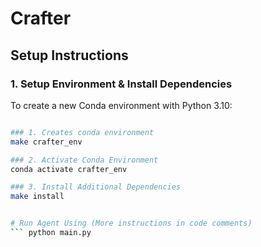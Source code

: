 # Crafter

## Setup Instructions

### 1. Setup Environment & Install Dependencies
To create a new Conda environment with Python 3.10:
```bash

### 1. Creates conda environment
make crafter_env

### 2. Activate Conda Environment
conda activate crafter_env

### 3. Install Additional Dependencies
make install


# Run Agent Using (More instructions in code comments)
``` python main.py
